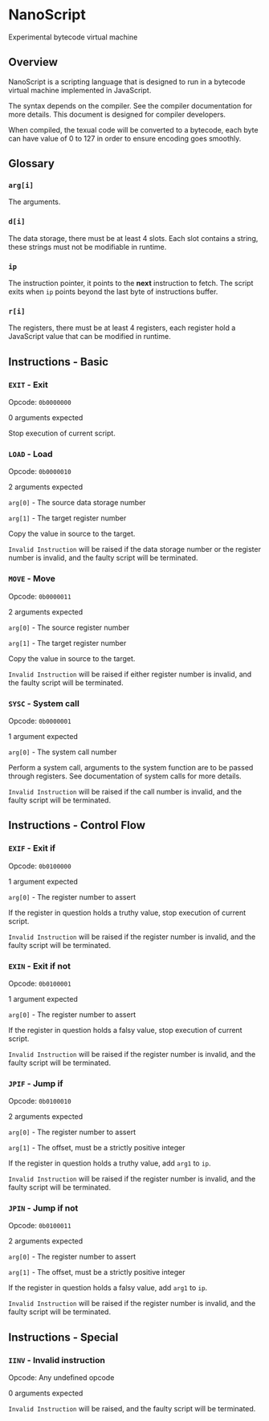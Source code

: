 # NanoScript

Experimental bytecode virtual machine


## Overview

NanoScript is a scripting language that is designed to run in a bytecode
virtual machine implemented in JavaScript.

The syntax depends on the compiler. See the compiler documentation for more
details. This document is designed for compiler developers.

When compiled, the texual code will be converted to a bytecode, each byte can
have value of 0 to 127 in order to ensure encoding goes smoothly.


## Glossary

### `arg[i]`

The arguments.

### `d[i]`

The data storage, there must be at least 4 slots. Each slot contains a string,
these strings must not be modifiable in runtime.

### `ip`

The instruction pointer, it points to the **next** instruction to fetch. The
script exits when `ip` points beyond the last byte of instructions buffer.

### `r[i]`

The registers, there must be at least 4 registers, each register hold a
JavaScript value that can be modified in runtime.


## Instructions - Basic

### `EXIT` - Exit

Opcode: `0b0000000`

0 arguments expected

Stop execution of current script.

### `LOAD` - Load

Opcode: `0b0000010`

2 arguments expected

`arg[0]` - The source data storage number

`arg[1]` - The target register number

Copy the value in source to the target.

`Invalid Instruction` will be raised if the data storage number or the
register number is invalid, and the faulty script will be terminated.

### `MOVE` - Move

Opcode: `0b0000011`

2 arguments expected

`arg[0]` - The source register number

`arg[1]` - The target register number

Copy the value in source to the target.

`Invalid Instruction` will be raised if either register number is invalid, and
the faulty script will be terminated.

### `SYSC` - System call

Opcode: `0b0000001`

1 argument expected

`arg[0]` - The system call number

Perform a system call, arguments to the system function are to be passed
through registers. See documentation of system calls for more details.

`Invalid Instruction` will be raised if the call number is invalid, and the
faulty script will be terminated.


## Instructions - Control Flow

### `EXIF` - Exit if

Opcode: `0b0100000`

1 argument expected

`arg[0]` - The register number to assert

If the register in question holds a truthy value, stop execution of current
script.

`Invalid Instruction` will be raised if the register number is invalid, and the
faulty script will be terminated.

### `EXIN` - Exit if not

Opcode: `0b0100001`

1 argument expected

`arg[0]` - The register number to assert

If the register in question holds a falsy value, stop execution of current
script.

`Invalid Instruction` will be raised if the register number is invalid, and the
faulty script will be terminated.

### `JPIF` - Jump if

Opcode: `0b0100010`

2 arguments expected

`arg[0]` - The register number to assert

`arg[1]` - The offset, must be a strictly positive integer

If the register in question holds a truthy value, add `arg1` to `ip`.

`Invalid Instruction` will be raised if the register number is invalid, and the
faulty script will be terminated.

### `JPIN` - Jump if not

Opcode: `0b0100011`

2 arguments expected

`arg[0]` - The register number to assert

`arg[1]` - The offset, must be a strictly positive integer

If the register in question holds a falsy value, add `arg1` to `ip`.

`Invalid Instruction` will be raised if the register number is invalid, and the
faulty script will be terminated.


## Instructions - Special

### `IINV` - Invalid instruction

Opcode: Any undefined opcode

0 arguments expected

`Invalid Instruction` will be raised, and the faulty script will be terminated.
